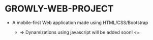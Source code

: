 # GROWLY-WEB-PROJECT

- A mobile-first Web application made using HTML/CSS/Bootstrap

  - =>  Dynamizations using javascript will be added soon!  <=
